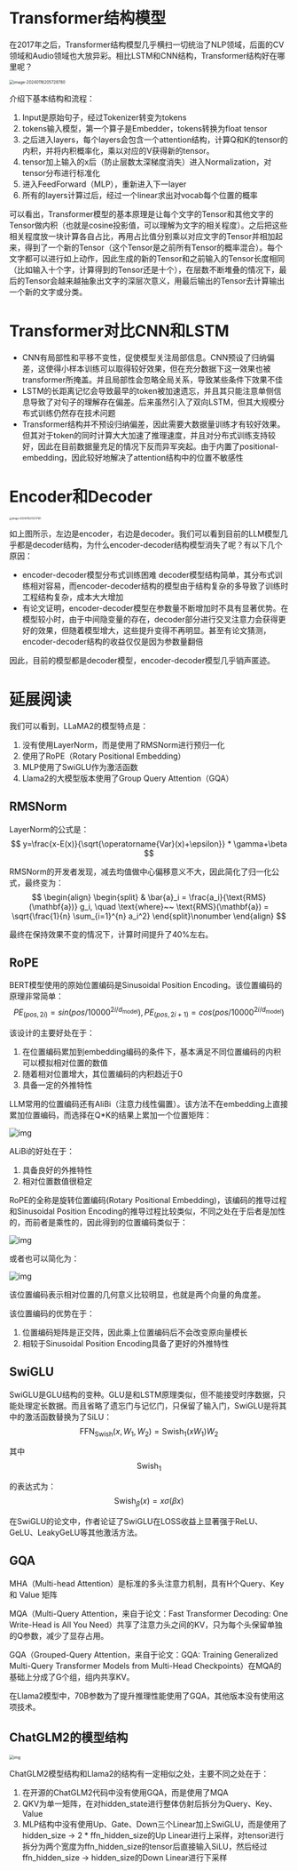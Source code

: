 # Transformer结构模型

在2017年之后，Transformer结构模型几乎横扫一切统治了NLP领域，后面的CV领域和Audio领域也大放异彩。相比LSTM和CNN结构，Transformer结构好在哪里呢？

<img src="resources/image-20240116205728780.png" alt="image-20240116205728780" style="zoom:50%;" />

介绍下基本结构和流程：

1. Input是原始句子，经过Tokenizer转变为tokens
2. tokens输入模型，第一个算子是Embedder，tokens转换为float tensor
3. 之后进入layers，每个layers会包含一个attention结构，计算Q和K的tensor的内积，并将内积概率化，乘以对应的V获得新的tensor。
4. tensor加上输入的x后（防止层数太深梯度消失）进入Normalization，对tensor分布进行标准化
5. 进入FeedForward（MLP），重新进入下一layer
6. 所有的layers计算过后，经过一个linear求出对vocab每个位置的概率

可以看出，Transformer模型的基本原理是让每个文字的Tensor和其他文字的Tensor做内积（也就是cosine投影值，可以理解为文字的相关程度）。之后把这些相关程度放一块计算各自占比，再用占比值分别乘以对应文字的Tensor并相加起来，得到了一个新的Tensor（这个Tensor是之前所有Tensor的概率混合）。每个文字都可以进行如上动作，因此生成的新的Tensor和之前输入的Tensor长度相同（比如输入十个字，计算得到的Tensor还是十个），在层数不断堆叠的情况下，最后的Tensor会越来越抽象出文字的深层次意义，用最后输出的Tensor去计算输出一个新的文字或分类。

# Transformer对比CNN和LSTM

- CNN有局部性和平移不变性，促使模型关注局部信息。CNN预设了归纳偏差，这使得小样本训练可以取得较好效果，但在充分数据下这一效果也被transformer所掩盖。并且局部性会忽略全局关系，导致某些条件下效果不佳
- LSTM的长距离记忆会导致最早的token被加速遗忘，并且其只能注意单侧信息导致了对句子的理解存在偏差。后来虽然引入了双向LSTM，但其大规模分布式训练仍然存在技术问题
- Transformer结构并不预设归纳偏差，因此需要大数据量训练才有较好效果。但其对于token的同时计算大大加速了推理速度，并且对分布式训练支持较好，因此在目前数据量充足的情况下反而异军突起。由于内置了positional-embedding，因此较好地解决了attention结构中的位置不敏感性

# Encoder和Decoder

<img src="resources/image-20240116212517161.png" alt="image-20240116212517161" style="zoom:30%;" />

如上图所示，左边是encoder，右边是decoder。我们可以看到目前的LLM模型几乎都是decoder结构，为什么encoder-decoder结构模型消失了呢？有以下几个原因：

- encoder-decoder模型分布式训练困难 decoder模型结构简单，其分布式训练相对容易，而encoder-decoder结构的模型由于结构复杂的多导致了训练时工程结构复杂，成本大大增加
- 有论文证明，encoder-decoder模型在参数量不断增加时不具有显著优势。在模型较小时，由于中间隐变量的存在，decoder部分进行交叉注意力会获得更好的效果，但随着模型增大，这些提升变得不再明显。甚至有论文猜测，encoder-decoder结构的收益仅仅是因为参数量翻倍

因此，目前的模型都是decoder模型，encoder-decoder模型几乎销声匿迹。

# 延展阅读

我们可以看到，LLaMA2的模型特点是：

1. 没有使用LayerNorm，而是使用了RMSNorm进行预归一化
2. 使用了RoPE（Rotary Positional Embedding）
3. MLP使用了SwiGLU作为激活函数
4. Llama2的大模型版本使用了Group Query Attention（GQA）

## **RMSNorm**

LayerNorm的公式是：
$$
y=\frac{x-E(x)}{\sqrt{\operatorname{Var}(x)+\epsilon}} * \gamma+\beta
$$


RMSNorm的开发者发现，减去均值做中心偏移意义不大，因此简化了归一化公式，最终变为：
$$
 \begin{align} \begin{split} & \bar{a}_i = \frac{a_i}{\text{RMS}(\mathbf{a})} g_i, \quad \text{where}~~ \text{RMS}(\mathbf{a}) = \sqrt{\frac{1}{n} \sum_{i=1}^{n} a_i^2} \end{split}\nonumber \end{align}
$$


最终在保持效果不变的情况下，计算时间提升了40%左右。

## **RoPE**

BERT模型使用的原始位置编码是Sinusoidal Position Encoding。该位置编码的原理非常简单：
$$
PE_{(pos,2i)}=sin(pos/10000^{2i/d_{\mathrm{model}}}), PE_{(pos,2i+1)}=cos(pos/10000^{2i/d_{\mathrm{model}}})
$$


该设计的主要好处在于：

1. 在位置编码累加到embedding编码的条件下，基本满足不同位置编码的内积可以模拟相对位置的数值
2. 随着相对位置增大，其位置编码的内积趋近于0
3. 具备一定的外推特性

LLM常用的位置编码还有AliBi（注意力线性偏置）。该方法不在embedding上直接累加位置编码，而选择在Q*K的结果上累加一个位置矩阵：

![img](resources/acb24b1f-4737-4419-9ac3-50651c3fcf75.png)

ALiBi的好处在于：

1. 具备良好的外推特性
2. 相对位置数值很稳定

RoPE的全称是旋转位置编码(Rotary Positional Embedding)，该编码的推导过程和Sinusoidal Position Encoding的推导过程比较类似，不同之处在于后者是加性的，而前者是乘性的，因此得到的位置编码类似于：

![img](resources/aed18027-66e6-46f6-9649-911564f6886e.png)

或者也可以简化为：

![img](resources/4e8e8ce0-84bb-463a-b28f-e1d6df3c6b4a.png)

该位置编码表示相对位置的几何意义比较明显，也就是两个向量的角度差。

该位置编码的优势在于：

1. 位置编码矩阵是正交阵，因此乘上位置编码后不会改变原向量模长
2. 相较于Sinusoidal Position Encoding具备了更好的外推特性

## **SwiGLU**

SwiGLU是GLU结构的变种。GLU是和LSTM原理类似，但不能接受时序数据，只能处理定长数据。而且省略了遗忘门与记忆门，只保留了输入门，SwiGLU是将其中的激活函数替换为了SiLU：
$$
\text{FFN}_{\text{Swish}}(x, W_1, W_2) = \text{Swish}_1(xW_1) W_2
$$


其中
$$
\text{Swish}_{1}
$$


的表达式为：
$$
\text{Swish}_{\beta}(x) = x \sigma(\beta x)
$$


在SwiGLU的论文中，作者论证了SwiGLU在LOSS收益上显著强于ReLU、GeLU、LeakyGeLU等其他激活方法。

## **GQA**

MHA（Multi-head Attention）是标准的多头注意力机制，具有H个Query、Key 和 Value 矩阵

MQA（Multi-Query Attention，来自于论文：Fast Transformer Decoding: One Write-Head is All You Need）共享了注意力头之间的KV，只为每个头保留单独的Q参数，减少了显存占用。

GQA（Grouped-Query Attention，来自于论文：GQA: Training Generalized Multi-Query Transformer Models from Multi-Head Checkpoints）在MQA的基础上分成了G个组，组内共享KV。

在Llama2模型中，70B参数为了提升推理性能使用了GQA，其他版本没有使用这项技术。

## ChatGLM2的模型结构

<img src="resources/bd665ecd-9391-4996-a45c-f8dad7e84822.png" alt="img" style="zoom:50%;" />

ChatGLM2模型结构和Llama2的结构有一定相似之处，主要不同之处在于：

1. 在开源的ChatGLM2代码中没有使用GQA，而是使用了MQA
2. QKV为单一矩阵，在对hidden_state进行整体仿射后拆分为Query、Key、Value
3. MLP结构中没有使用Up、Gate、Down三个Linear加上SwiGLU，而是使用了hidden_size -> 2 * ffn_hidden_size的Up Linear进行上采样，对tensor进行拆分为两个宽度为ffn_hidden_size的tensor后直接输入SiLU，然后经过ffn_hidden_size -> hidden_size的Down Linear进行下采样
